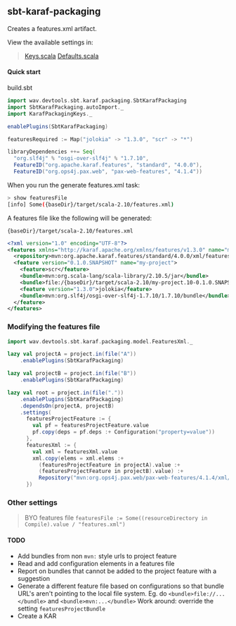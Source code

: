 ## sbt-karaf-packaging

Creates a features.xml artifact.

View the available settings in:
  >[Keys.scala](sbt-karaf-packaging/src/main/scala/wav/devtools/sbt/karaf/packaging/Keys.scala)
  >[Defaults.scala](sbt-karaf-packaging/src/main/scala/wav/devtools/sbt/karaf/packaging/Defaults.scala)

#### Quick start

build.sbt
```scala
import wav.devtools.sbt.karaf.packaging.SbtKarafPackaging
import SbtKarafPackaging.autoImport._
import KarafPackagingKeys._

enablePlugins(SbtKarafPackaging)

featuresRequired := Map("jolokia" -> "1.3.0", "scr" -> "*")

libraryDependencies ++= Seq(
  "org.slf4j" % "osgi-over-slf4j" % "1.7.10",
  FeatureID("org.apache.karaf.features", "standard", "4.0.0"),
  FeatureID("org.ops4j.pax.web", "pax-web-features", "4.1.4"))
```

When you run the generate features.xml task:

```bash
> show featuresFile
[info] Some({baseDir}/target/scala-2.10/features.xml)
```

A features file like the following will be generated:

`{baseDir}/target/scala-2.10/features.xml`

```xml
<?xml version="1.0" encoding="UTF-8"?>
<features xmlns="http://karaf.apache.org/xmlns/features/v1.3.0" name="my-project">
  <repository>mvn:org.apache.karaf.features/standard/4.0.0/xml/features</repository>
  <feature version="0.1.0.SNAPSHOT" name="my-project">
    <feature>scr</feature>
    <bundle>mvn:org.scala-lang/scala-library/2.10.5/jar</bundle>
    <bundle>file:/{baseDir}/target/scala-2.10/my-project.10-0.1.0.SNAPSHOT.jar</bundle>
    <feature version="1.3.0">jolokia</feature>
    <bundle>mvn:org.slf4j/osgi-over-slf4j-1.7.10/1.7.10/bundle</bundle>
  </feature>
</features>
```

### Modifying the features file

```scala
import wav.devtools.sbt.karaf.packaging.model.FeaturesXml._

lazy val projectA = project.in(file("A"))
    .enablePlugins(SbtKarafPackaging)

lazy val projectB = project.in(file("B"))
    .enablePlugins(SbtKarafPackaging)

lazy val root = project.in(file("."))
    .enablePlugins(SbtKarafPackaging)
    .dependsOn(projectA, projectB)
    .settings(
      featuresProjectFeature := {
        val pf = featuresProjectFeature.value
        pf.copy(deps = pf.deps :+ Configuration("property=value"))
      },
      featuresXml := {
        val xml = featuresXml.value
        xml.copy(elems = xml.elems :+
          (featuresProjectFeature in projectA).value :+
          (featuresProjectFeature in projectB).value) :+
          Repository("mvn:org.ops4j.pax.web/pax-web-features/4.1.4/xml/features")
      })
```

### Other settings

> BYO features file
> `featuresFile := Some((resourceDirectory in Compile).value / "features.xml")`

#### TODO

- Add bundles from non `mvn:` style urls to project feature
- Read and add configuration elements in a features file
- Report on bundles that cannot be added to the project feature with a suggestion
- Generate a different feature file based on configurations so that bundle URL's aren't pointing to the local file system.
        Eg. do `<bundle>file://...</bundle>` and `<bundle>mvn:...</bundle>`
        Work around: override the setting `featuresProjectBundle`
- Create a KAR